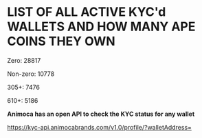 # LIST OF ALL ACTIVE KYC'd WALLETS AND HOW MANY APE COINS THEY OWN

Zero: 28817

Non-zero: 10778

305+: 7476

610+: 5186

**Animoca has an open API to check the KYC status for any wallet**

https://kyc-api.animocabrands.com/v1.0/profile/?walletAddress=